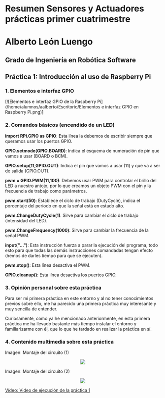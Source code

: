 # Resumen Sensores y Actuadores prácticas primer cuatrimestre

# Alberto León Luengo

## Grado de Ingeniería en Robótica Software

## Práctica 1: Introducción al uso de Raspberry Pi

### 1. Elementos e interfaz GPIO

[![Elementos e interfaz GPIO de la Raspberry Pi](/home/alumnos/aalberto/Escritorio/Elementos e interfaz GPIO en Raspberry Pi.png)]

### 2. Comandos básicos (encendido de un LED)

**import RPi.GPIO as GPIO**: Esta línea la debemos de escribir siempre que queramos usar los puertos GPIO.

**GPIO.setmode(GPIO.BOARD)**: Indica el esquema de numeración de pin que vamos a usar (BOARD o BCM).

**GPIO.setup(11,GPIO.OUT)**: Indica el pin que vamos a usar (11) y que va a ser de salida (GPIO.OUT).

**pwm = GPIO.PWM(11,100)**: Debemos usar PWM para controlar el brillo del LED a nuestro antojo, por lo que creamos un objeto PWM con el pin y la frecuencia de trabajo como parámetros.

**pwm.start(50)**: Establece el ciclo de trabajo (DutyCycle), indica el porcentaje del periodo en que la señal está en estado alto.

**pwm.ChangeDutyCycle(1)**: Sirve para cambiar el ciclo de trabajo (intensidad del LED).

**pwm.ChangeFrequency(1000)**: Sirve para cambiar la frecuencia de la señal PWM.

**input("...")**: Esta instrucción fuerza a parar la ejecución del programa, todo esto para que todas las demás instrucciones comandadas tengan efecto (hemos de darles tiempo para que se ejecuten).

**pwm.stop()**: Esta línea desactiva el PWM.

**GPIO.cleanup()**: Esta línea desactiva los puertos GPIO.

### 3. Opinión personal sobre esta práctica

Para ser mi primera práctica en este entorno y al no tener conocimientos previos sobre ello, me ha parecido una primera práctica muy interesante y muy sencilla de entender.

Curiosamente, como ya he mencionado anteriormente, en esta primera práctica me ha llevado bastante más tiempo instalar el entorno y familiarizarme con él, que lo que he tardado en realizar la práctica en sí.

### 4. Contenido multimedia sobre esta práctica

Imagen: Montaje del circuito (1)

<p align="center">
  <img src="https://github.com/aleon2020/SYA_2022-2023/blob/main/Pr%C3%A1cticas/Pr%C3%A1ctica%201:%20Introducci%C3%B3n%20al%20uso%20de%20Raspberry%20Pi/media/Imagen%20Circuito%20Pr%C3%A1ctica%201%20(1).jpg?raw=true">
</p>

Imagen: Montaje del circuito (2)

<p align="center">
  <img src="https://github.com/aleon2020/SYA_2022-2023/blob/main/Pr%C3%A1cticas/Pr%C3%A1ctica%201:%20Introducci%C3%B3n%20al%20uso%20de%20Raspberry%20Pi/media/Imagen%20Circuito%20Pr%C3%A1ctica%201%20(2).jpg?raw=true">
</p>

[Vídeo: Video de ejecución de la práctica 1](https://github.com/aleon2020/SYA_2022-2023/blob/main/Pr%C3%A1cticas/Pr%C3%A1ctica%201%3A%20Introducci%C3%B3n%20al%20uso%20de%20Raspberry%20Pi/media/Video%20Ejecuci%C3%B3n%20Pr%C3%A1ctica%201.mp4)
